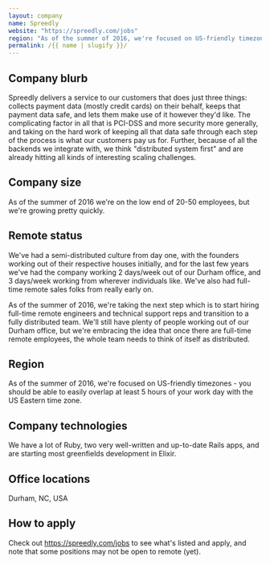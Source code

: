 ```yaml
---
layout: company
name: Spreedly
website: "https://spreedly.com/jobs"
region: "As of the summer of 2016, we're focused on US-friendly timezones - you should be able to easily overlap at least 5 hours of your work day with the US Eastern time zone."
permalink: /{{ name | slugify }}/
---
```


## Company blurb

Spreedly delivers a service to our customers that does just three things: collects payment data (mostly credit cards) on their behalf, keeps that payment data safe, and lets them make use of it however they'd like. The complicating factor in all that is PCI-DSS and more security more generally, and taking on the hard work of keeping all that data safe through each step of the process is what our customers pay us for. Further, because of all the backends we integrate with, we think "distributed system first" and are already hitting all kinds of interesting scaling challenges.

## Company size

As of the summer of 2016 we're on the low end of 20-50 employees, but we're growing pretty quickly.

## Remote status

We've had a semi-distributed culture from day one, with the founders working out of their respective houses initially, and for the last few years we've had the company working 2 days/week out of our Durham office, and 3 days/week working from wherever individuals like. We've also had full-time remote sales folks from really early on.

As of the summer of 2016, we're taking the next step which is to start hiring full-time remote engineers and technical support reps and transition to a fully distributed team. We'll still have plenty of people working out of our Durham office, but we're embracing the idea that once there are full-time remote employees, the whole team needs to think of itself as distributed.

## Region

As of the summer of 2016, we're focused on US-friendly timezones - you should be able to easily overlap at least 5 hours of your work day with the US Eastern time zone.

## Company technologies

We have a lot of Ruby, two very well-written and up-to-date Rails apps, and are starting most greenfields development in Elixir.

## Office locations

Durham, NC, USA

## How to apply

Check out https://spreedly.com/jobs to see what's listed and apply, and note that some positions may not be open to remote (yet).